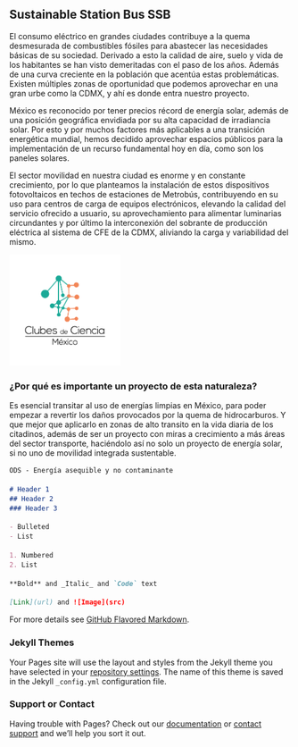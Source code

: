 ## **Sustainable Station Bus SSB** 

El consumo eléctrico en grandes ciudades contribuye a la quema desmesurada de combustibles fósiles para abastecer las necesidades básicas de su sociedad. Derivado a esto la calidad de aire, suelo y vida de los habitantes se han visto demeritadas con el paso de los años. Además de una curva creciente en la población que acentúa estas problemáticas.
Existen múltiples zonas de oportunidad que podemos aprovechar en una gran urbe como la CDMX, y ahí es donde entra nuestro proyecto.

México es reconocido por tener precios récord de energía solar, además de una posición geográfica envidiada por su alta capacidad de irradiancia solar. Por esto y por muchos factores más aplicables a una transición energética mundial, hemos decidido aprovechar espacios públicos para la implementación de un recurso fundamental hoy en día, como son los paneles solares. 

El sector movilidad en nuestra ciudad es enorme y en constante crecimiento, por lo que planteamos la instalación de estos dispositivos fotovoltaicos en techos de estaciones de Metrobús, contribuyendo en su uso para centros de carga de equipos electrónicos, elevando la calidad del servicio ofrecido a usuario, su aprovechamiento para alimentar luminarias circundantes y por último la interconexión del sobrante de producción eléctrica al sistema de CFE de la CDMX, aliviando la carga y variabilidad del mismo.

<img src="Logo_CdeCMx.png" width=200> 

### ¿Por qué es importante un proyecto de esta naturaleza?

Es esencial transitar al uso de energías limpias en México, para poder empezar a revertir los daños provocados por la quema de hidrocarburos. Y que mejor que aplicarlo en zonas de alto transito en la vida diaria de los citadinos, además de ser un proyecto con miras a crecimiento a más áreas del sector transporte, haciéndolo así no solo un proyecto de energía solar, si no uno de movilidad integrada sustentable.


```markdown
ODS - Energía asequible y no contaminante

# Header 1
## Header 2
### Header 3

- Bulleted
- List

1. Numbered
2. List

**Bold** and _Italic_ and `Code` text

[Link](url) and ![Image](src)
```

For more details see [GitHub Flavored Markdown](https://guides.github.com/features/mastering-markdown/).

### Jekyll Themes

Your Pages site will use the layout and styles from the Jekyll theme you have selected in your [repository settings](https://github.com/CdeCMx-org/proyectos-2021-club_1_1/settings/pages). The name of this theme is saved in the Jekyll `_config.yml` configuration file.

### Support or Contact

Having trouble with Pages? Check out our [documentation](https://docs.github.com/categories/github-pages-basics/) or [contact support](https://support.github.com/contact) and we’ll help you sort it out.
